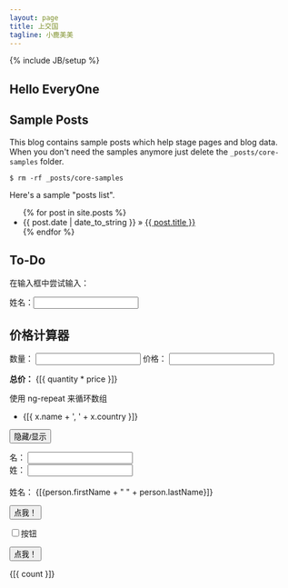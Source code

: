 ```yaml
---
layout: page
title: 上交国
tagline: 小鹿美美
---
```

{% include JB/setup %}


## Hello EveryOne


    
## Sample Posts

This blog contains sample posts which help stage pages and blog data.
When you don't need the samples anymore just delete the `_posts/core-samples` folder.

    $ rm -rf _posts/core-samples

Here's a sample "posts list".

<ul class="posts">
  {% for post in site.posts %}
    <li><span>{{ post.date | date_to_string }}</span> &raquo; <a href="{{ BASE_PATH }}{{ post.url }}">{{ post.title }}</a></li>
  {% endfor %}
</ul>

## To-Do


<div ng-app="blogposts" ng-init="names=[
{name:'Jani',country:'Norway'},
{name:'Hege',country:'Sweden'},
{name:'Kai',country:'Denmark'}]" ng-controller="personController">
  <p>在输入框中尝试输入：</p><p ng-bind="name"></p>
  <p>姓名：<input type="text" ng-model="name"></p>
  <h2>价格计算器</h2>

数量： <input type="number" ng-model="quantity">
价格： <input type="number" ng-model="price">

<p><b>总价：</b> {[{ quantity * price }]}</p>

  <p>使用 ng-repeat 来循环数组</p>
  <ul>
  <li ng-repeat="x in names">
    {[{ x.name + ', ' + x.country }]}
  </li>
  </ul>


<button ng-click="toggle()">隐藏/显示</button>

<p ng-show="myVar">
名： <input type="text" ng-model="person.firstName"><br>
姓： <input type="text" ng-model="person.lastName"><br>
<br>
姓名： {[{person.firstName + " " + person.lastName}]}
</p>

<p>
<button ng-disabled="mySwitch">点我！</button>
</p>

<p>
<input type="checkbox" ng-model="mySwitch">按钮
</p>


<button ng-click="count = count + 1">点我！</button>
<p>{[{ count }]}</p>
</div>




